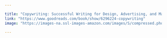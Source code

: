 ```yaml
---

title: "Copywriting: Successful Writing for Design, Advertising, and Marketing"
link: "https://www.goodreads.com/book/show/6296224-copywriting"
image: "https://images-na.ssl-images-amazon.com/images/S/compressed.photo.goodreads.com/books/1348385773i/6296224.jpg"
 
---
```

